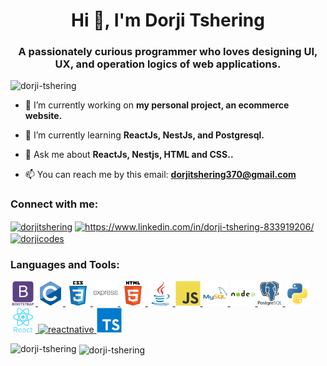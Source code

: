 <h1 align="center">Hi 👋, I'm Dorji Tshering</h1>
<h3 align="center">A passionately curious programmer who loves designing UI, UX, and operation logics of web applications.</h3>

<p align="left"> <img src="https://komarev.com/ghpvc/?username=dorji-tshering&label=Profile%20views&color=0e75b6&style=flat" alt="dorji-tshering" /> </p>

- 🔭 I’m currently working on **my personal project, an ecommerce website.**

- 🌱 I’m currently learning **ReactJs, NestJs, and Postgresql.**

- 💬 Ask me about **ReactJs, Nestjs, HTML and CSS..**

- 📫 You can reach me by this email: **dorjitshering370@gmail.com**

<h3 align="left">Connect with me:</h3>
<p align="left">
<a href="https://dev.to/dorjitshering" target="blank"><img align="center" src="https://cdn.jsdelivr.net/npm/simple-icons@3.13.0/icons/dev-dot-to.js" alt="dorjitshering" height="30" width="40" /></a>
<a href="https://www.linkedin.com/in/dorji-tshering-833919206/" target="blank"><img align="center" src="https://cdn.jsdelivr.net/npm/simple-icons@v3/icons/linkedin.svg" alt="https://www.linkedin.com/in/dorji-tshering-833919206/" height="30" width="40" /></a>
<a href="https://www.facebook.com/dorjicodes" target="blank"><img align="center" src="https://cdn.jsdelivr.net/npm/simple-icons@3.13.0/icons/facebook.svg" alt="dorjicodes" height="30" width="40" /></a>
</p>

<h3 align="left">Languages and Tools:</h3>
<p align="left"> <a href="https://getbootstrap.com" target="_blank"> <img src="https://raw.githubusercontent.com/devicons/devicon/master/icons/bootstrap/bootstrap-plain-wordmark.svg" alt="bootstrap" width="40" height="40"/> </a> <a href="https://www.cprogramming.com/" target="_blank"> <img src="https://raw.githubusercontent.com/devicons/devicon/master/icons/c/c-original.svg" alt="c" width="40" height="40"/> </a> <a href="https://www.w3schools.com/css/" target="_blank"> <img src="https://raw.githubusercontent.com/devicons/devicon/master/icons/css3/css3-original-wordmark.svg" alt="css3" width="40" height="40"/> </a> <a href="https://expressjs.com" target="_blank"> <img src="https://raw.githubusercontent.com/devicons/devicon/master/icons/express/express-original-wordmark.svg" alt="express" width="40" height="40"/> </a> <a href="https://www.w3.org/html/" target="_blank"> <img src="https://raw.githubusercontent.com/devicons/devicon/master/icons/html5/html5-original-wordmark.svg" alt="html5" width="40" height="40"/> </a> <a href="https://www.java.com" target="_blank"> <img src="https://raw.githubusercontent.com/devicons/devicon/master/icons/java/java-original.svg" alt="java" width="40" height="40"/> </a> <a href="https://developer.mozilla.org/en-US/docs/Web/JavaScript" target="_blank"> <img src="https://raw.githubusercontent.com/devicons/devicon/master/icons/javascript/javascript-original.svg" alt="javascript" width="40" height="40"/> </a> <a href="https://www.mysql.com/" target="_blank"> <img src="https://raw.githubusercontent.com/devicons/devicon/master/icons/mysql/mysql-original-wordmark.svg" alt="mysql" width="40" height="40"/> </a> <a href="https://nodejs.org" target="_blank"> <img src="https://raw.githubusercontent.com/devicons/devicon/master/icons/nodejs/nodejs-original-wordmark.svg" alt="nodejs" width="40" height="40"/> </a> <a href="https://www.postgresql.org" target="_blank"> <img src="https://raw.githubusercontent.com/devicons/devicon/master/icons/postgresql/postgresql-original-wordmark.svg" alt="postgresql" width="40" height="40"/> </a> <a href="https://www.python.org" target="_blank"> <img src="https://raw.githubusercontent.com/devicons/devicon/master/icons/python/python-original.svg" alt="python" width="40" height="40"/> </a> <a href="https://reactjs.org/" target="_blank"> <img src="https://raw.githubusercontent.com/devicons/devicon/master/icons/react/react-original-wordmark.svg" alt="react" width="40" height="40"/> </a> <a href="https://reactnative.dev/" target="_blank"> <img src="https://reactnative.dev/img/header_logo.svg" alt="reactnative" width="40" height="40"/> </a> <a href="https://www.typescriptlang.org/" target="_blank"> <img src="https://raw.githubusercontent.com/devicons/devicon/master/icons/typescript/typescript-original.svg" alt="typescript" width="40" height="40"/> </a> </p>

<p><img align="left" src="https://github-readme-stats.vercel.app/api/top-langs?username=dorji-tshering&show_icons=true&locale=en&layout=compact" alt="dorji-tshering" /></p>

<p>&nbsp;<img align="center" src="https://github-readme-stats.vercel.app/api?username=dorji-tshering&show_icons=true&locale=en" alt="dorji-tshering" /></p>
